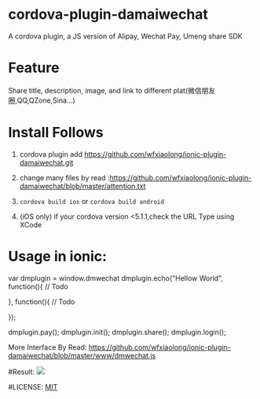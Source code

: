 # cordova-plugin-damaiwechat

A cordova plugin, a JS version of Alipay, Wechat Pay, Umeng share SDK

# Feature

Share title, description, image, and link to different plat(微信朋友圈,QQ,QZone,Sina...)

# Install Follows

1. cordova plugin add https://github.com/wfxiaolong/ionic-plugin-damaiwechat.git

2. change many files by read :https://github.com/wfxiaolong/ionic-plugin-damaiwechat/blob/master/attention.txt

3. ```cordova build ios``` or ```cordova build android```

4. (iOS only) if your cordova version <5.1.1,check the URL Type using XCode

# Usage in ionic:

var dmplugin = window.dmwechat
dmplugin.echo("Hellow World", function(){
    // Todo

}, function(){
    // Todo

});

dmplugin.pay();
dmplugin.init();
dmplugin.share();
dmplugin.login();

More Interface By Read:
https://github.com/wfxiaolong/ionic-plugin-damaiwechat/blob/master/www/dmwechat.js

#Result:
<img src="https://github.com/wfxiaolong/ionic-plugin-damaiwechat/blob/master/social-demo.png">

#LICENSE:
<a href="https://opensource.org/licenses/MIT">MIT</a>